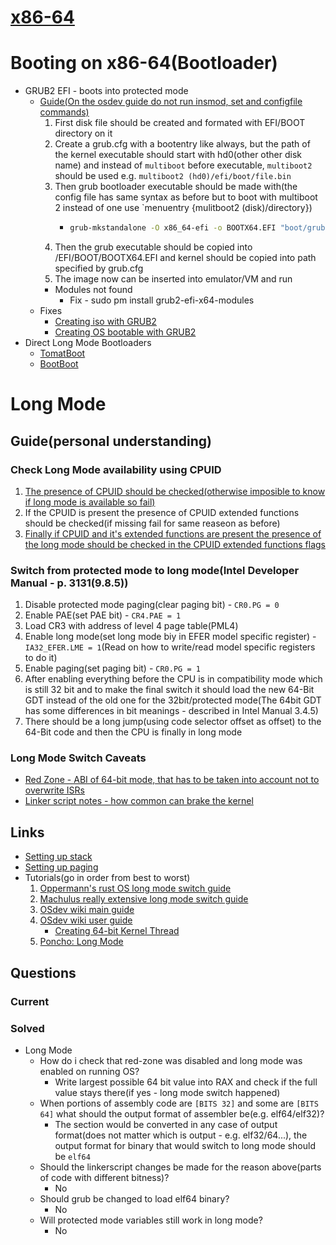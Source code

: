 # [x86-64](https://wiki.osdev.org/X86-64)
# Booting on x86-64(Bootloader)
* GRUB2 EFI - boots into protected mode
    * [Guide(On the osdev guide do not run insmod, set and configfile commands)](https://wiki.osdev.org/GRUB#GRUB_for_UEFI)
        1. First disk file should be created and formated with EFI/BOOT directory on it
        2. Create a grub.cfg with a bootentry like always, but the path of the kernel executable should start with hd0(other other disk name) and instead of `multiboot` before executable, `multiboot2` should be used e.g. `multiboot2 (hd0)/efi/boot/file.bin`
        3. Then grub bootloader executable should be made with(the config file has same syntax as before but to boot with multiboot 2 instead of one use `menuentry {mulitboot2 (disk)/directory})
            *   ```sh
                grub-mkstandalone -O x86_64-efi -o BOOTX64.EFI "boot/grub/grub.cfg(This is where file will be put ondisk)=build/grub.cfg(This is the location of the config file on computer"
                ```
        4. Then the grub executable should be copied into /EFI/BOOT/BOOTX64.EFI and kernel should be copied into path specified by grub.cfg
        5. The image now can be inserted into emulator/VM and run
        * Modules not found
            * Fix - sudo pm install grub2-efi-x64-modules
    * Fixes
        * [Creating iso with GRUB2](https://forum.osdev.org/viewtopic.php?f=1&t=23766)
        * [Creating OS bootable with GRUB2](https://forum.osdev.org/viewtopic.php?t=22533)
* Direct Long Mode Bootloaders
    * [TomatBoot](https://github.com/TomatOrg/TomatBoot)
    * [BootBoot](https://gitlab.com/bztsrc/bootboot)



# Long Mode
## Guide(personal understanding)
### Check Long Mode availability using CPUID
1. [The presence of CPUID should be checked(otherwise imposible to know if long mode is available so fail)](https://wiki.osdev.org/Setting_Up_Long_Mode#Detection_of_CPUID)
2. If the CPUID is present the presence of CPUID extended functions should be checked(if missing fail for same reaseon as before)
3. [Finally if CPUID and it's extended functions are present the presence of the long mode should be checked in the CPUID extended functions flags](https://wiki.osdev.org/Setting_Up_Long_Mode#x86_or_x86-64)

### Switch from protected mode to long mode(Intel Developer Manual - p. 3131(9.8.5))
1. Disable protected mode paging(clear paging bit) - `CR0.PG = 0`
2. Enable PAE(set PAE bit) - `CR4.PAE = 1`
3. Load CR3 with address of level 4 page table(PML4)
4. Enable long mode(set long mode biy in EFER model specific register) - `IA32_EFER.LME = 1`(Read on how to write/read model specific registers to do it)
5. Enable paging(set paging bit) - `CR0.PG = 1`
6. After enabling everything before the CPU is in compatibility mode which is still 32 bit and to make the final switch it should load the new 64-Bit GDT instead of the old one for the 32bit/protected mode(The 64bit GDT has some differences in bit meanings - described in Intel Manual 3.4.5)
7. There should be a long jump(using code selector offset as offset) to the 64-Bit code and then the CPU is finally in long mode

### Long Mode Switch Caveats
* [Red Zone             - ABI of 64-bit mode, that has to be taken into account not to overwrite ISRs](https://forum.osdev.org/viewtopic.php?t=21720)
* [Linker script notes  - how common can brake the kernel](https://forum.osdev.org/viewtopic.php?p=170634)


## Links
* [Setting up stack](https://forum.osdev.org/viewtopic.php?f=1&t=21772)
* [Setting up paging](https://wiki.osdev.org/Setting_Up_Paging_With_PAE)
* Tutorials(go in order from best to worst)
	1. [Oppermann's rust OS long mode switch guide](https://os.phil-opp.com/entering-longmode/)
    2. [Machulus really extensive long mode switch guide](https://medium.com/@shilling.jake/machulus-8852c61a3a3e)
    3. [OSdev wiki main guide](https://wiki.osdev.org/Setting_Up_Long_Mode)
    4. [OSdev wiki user guide](https://wiki.osdev.org/Creating_a_64-bit_kernel)
        * [Creating 64-bit Kernel Thread](https://forum.osdev.org/viewtopic.php?f=8&t=16779)
	5. [Poncho: Long Mode](https://m.youtube.com/watch?reload=9&v=sk_ngabpwXQ&feature=youtu.be)


## Questions
### Current
### Solved
- Long Mode
	+ How do i check that red-zone was disabled and long mode was enabled on running OS?
		* Write largest possible 64 bit value into RAX and check if the full value stays there(if yes - long mode switch happened)
	+ When portions of assembly code are `[BITS 32]` and some are `[BITS 64]` what should the output format of assembler be(e.g. elf64/elf32)?
		* The section would be converted in any case of output format(does not matter which is output - e.g. elf32/64...), the output format for binary that would switch to long mode should be `elf64`
	+ Should the linkerscript changes be made for the reason above(parts of code with different bitness)?
		* No
	+ Should grub be changed to load elf64 binary?
		* No
	+ Will protected mode variables still work in long mode?
		* No